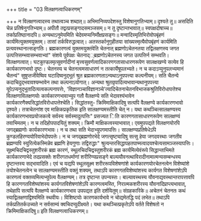 +++
title = "03 विलक्षणत्वाधिकरणम्"

+++
न विलक्षणत्वादस्य तथात्वञ्च शब्दात्॥ अभिमानिव्यपदेशस्तु विशेषानुगतिभ्याम्॥ दृश्यते तु॥ असदिति चेन्न प्रतिषेनुगतिभ्याम्॥ अपीतौ तद्वत्प्रसङ्गादसमञ्जसम्॥ न तु दृष्टान्तभावात्॥ स्वपक्षदोषाच्च॥ तर्काप्रतिष्ठानादपि॥ अन्यथाऽनुमेयमिति चेदेवमप्यनिर्मोक्षप्रसङ्गः॥ मन्वादिस्मृतिभिरोवोपबृंहणं कार्यमित्युक्तमयुक्तम्। तासां तर्कविरुद्धत्वात्। अतस्तर्कानुगृहीतया सांख्यस्मृत्यैवोपबृंहणं कार्यमिति प्रत्यवस्थानात्सङ्गतिः। ब्रह्मकारणत्वं युक्तमयुक्तंवेति चेतनात् ब्रह्मणोऽचेतनतया तद्विलक्षणस्य जगत उत्पत्तिसम्भवासम्भवाभ्यां" संशये पूर्वपक्षः चेतनाद््ब्रह्मणोऽचेतनस्य जगत उत्पत्तिर्न सम्भवति। विलक्षणत्वात्। घटकुण़्डलमृत्सुवर्णादीनां मृत्त्वसुवर्णत्वादिकारणगतासाधारणरूपेण सालक्षखण्ये सत्येव हि कार्यकारणभावो दृष्टः। चेतनस्य च चेतनत्वमसाधारणं न तत्कार्येषूपलभ्यते। न च कदाऽप्युनुपलभ्यमानं चैतन्यं" सुषुप्तजीवेष्विव घटादिष्वनुद्भूतं श्रुत ब्रह्मकारणताऽन्यथाऽनुपपत्त्या कल्पनीयम्। सति चैतन्ये कदाचिदुद्भवावश्यम्भावेन तथा कल्पनाऽयोगात्। अन्यथा श्रुतय़ृपादित्यभावान्यथानुपपत्त्या यूपेऽप्यनुद्भूतादित्यत्वकल्पनापत्तेः, 'विज्ञानञ्चाविज्ञानञ्चे'त्यादिचेतनाचेतनविभाजकश्रुतिविरोधापत्तेश्च विलक्षणाविलक्षणयोः कार्यकारणभावाभ्युप गतौ वैलक्षण्ये सति भेदावश्यंभावेन कार्यकारणैक्यसिद्धांतविरोधापत्तेश्चेति। सिद्धांतस्तु- क्रिमिमाक्षिकादिषु सत्यपि वैलक्षण्ये कार्यकारणभावो दृश्यते। तत्राचेतनांश एव माक्षिकप्रकृतिक इति सालक्षण्यमस्तीति चेत् न। यथा कथञ्चित्सालक्षण्यस्य कार्यकारणभावप्रयोजकत्वे सर्वस्य सर्वस्मादुत्पत्तिः" प्रसज्यत िति कारणगतासाधारणरूपेण सालक्षण्यं तवाभिमतम्। न च तदिहोपपादयितुं शक्यम्। क्रिमौ माक्षिकत्वस्याभावात्। एवमुपपद्यते विलक्षणयोरपि जगद्ब्रह्मणोः कार्यकारणभावः। न च तथा सति भेदाभ्युपगमापत्तिः। सालक्षण्यप्रतिषेधेऽपि कुण्डलहिरण्ययोरिवाभेदोपपत्तेः। न च जगद्ब्रह्मणोरभेदे जगत्सृष्ट्यादिषु सत्सु हेया जगदवस्थाः जगतीव ब्रह्मण्यपि स्युरित्येकस्मिन्नेव ब्रह्मणि हेयगुणाः तद्विरुद्धाः" श्रुत्यन्तरसिद्धापहतपाप्मत्वादयश्चेत्यसामञ्जस्यापत्तिः। सूक्ष्मचिदचिद्वस्तुशरीरकं ब्रह्म कारणं, स्थूलचिदचिद्वस्तुशरीरकं ब्रह्म कार्यमित्येवंरूपे सिद्धान्ताभिमते कार्यकारणाभेदे तदप्रसक्तेः शरीरगतधर्माणां शरीरिण्यप्रसङ्गे बाल्ययौवनत्थाविरादीनामात्मन्यसम्बन्धस्य दृष्टान्तस्य सद्भावादिति। एवं च यद्यपि स्थूलसूक्ष्म शरीररूपविशेषणांशे कार्यकारणयोरचेतनत्वेन विशेष्यांशे तयोश्चेतनत्वेन च सालक्षण्यमस्तीति वक्तुं शक्यम्, तथाऽपि कारणगतविशेष्यांशस्य कार्यगत विशेषणांशेऽपि कारणत्वं वक्तव्यमित्यभ्युपेत्य वैलक्षण्यम्। तत्र दृष्टान्त उपन्यस्तः। बाल्यावस्थस्य यौवनाद्यवस्थान्तरापत्तावपि हि कारणगतविशेष्यांशस्य कार्यगतविशेषणांशेऽपि कारणत्वमस्ति, निरात्मकशरीरस्य यौवनादिप्राप्त्यभावात्, तथेहापि सत्यपि वैलक्षण्ये कार्यकारणभाव उपपद्यत इति दर्शयितुम्॥ संग्रहकारिके॥ अचेतनं चेतनतः कथं स्याद्विलक्षणाद्विश्वमिति स्थवीयः। विशिष्टयोः कारणकार्यभावे न चोद्यमेतद्धि पदं लभेत॥ तथाऽपि तर्कप्रतितर्कउच्यते न सर्वसाम्यं क्वचिदप्युदीक्ष्यते। यथा कथञ्चित्प्रकृतेऽपि वर्तते विशेषतो न क्रिमिमाक्षिकादिषु॥ इति विलक्षणत्वाधिकरणम्॥